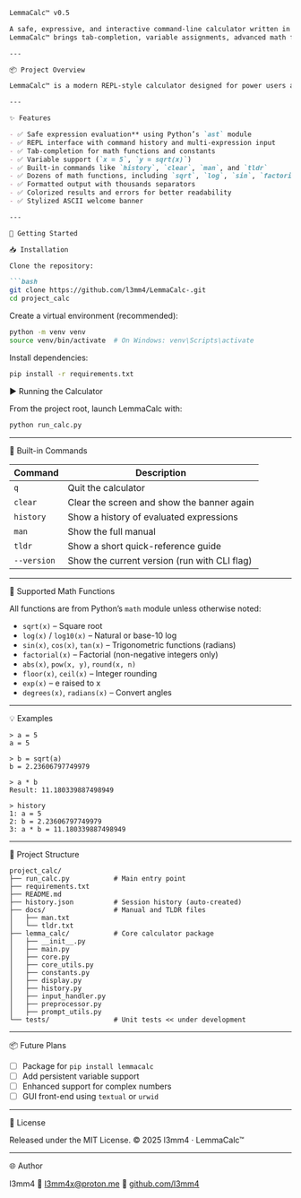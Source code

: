
````markdown
LemmaCalc™ v0.5

A safe, expressive, and interactive command-line calculator written in Python.  
LemmaCalc™ brings tab-completion, variable assignments, advanced math functions, history tracking, and a slick ASCII interface to your terminal.

---

📦 Project Overview

LemmaCalc™ is a modern REPL-style calculator designed for power users and everyday problem solvers alike. Built on Python’s `ast` for safe expression parsing and `prompt_toolkit` for an intuitive interface, it lets you compute with clarity and flair.

---

✨ Features

- ✅ Safe expression evaluation** using Python’s `ast` module  
- ✅ REPL interface with command history and multi-expression input  
- ✅ Tab-completion for math functions and constants  
- ✅ Variable support (`x = 5`, `y = sqrt(x)`)  
- ✅ Built-in commands like `history`, `clear`, `man`, and `tldr`  
- ✅ Dozens of math functions, including `sqrt`, `log`, `sin`, `factorial`, `degrees`, and more  
- ✅ Formatted output with thousands separators  
- ✅ Colorized results and errors for better readability  
- ✅ Stylized ASCII welcome banner

---

🚀 Getting Started

📥 Installation

Clone the repository:

```bash
git clone https://github.com/l3mm4/LemmaCalc-.git
cd project_calc
````

Create a virtual environment (recommended):

```bash
python -m venv venv
source venv/bin/activate  # On Windows: venv\Scripts\activate
```

Install dependencies:

```bash
pip install -r requirements.txt
```

▶️ Running the Calculator

From the project root, launch LemmaCalc with:

```bash
python run_calc.py
```

---

🧠 Built-in Commands

| Command     | Description                                  |
| ----------- | -------------------------------------------- |
| `q`         | Quit the calculator                          |
| `clear`     | Clear the screen and show the banner again   |
| `history`   | Show a history of evaluated expressions      |
| `man`       | Show the full manual                         |
| `tldr`      | Show a short quick-reference guide           |
| `--version` | Show the current version (run with CLI flag) |

---

🧮 Supported Math Functions

All functions are from Python’s `math` module unless otherwise noted:

* `sqrt(x)` – Square root
* `log(x)` / `log10(x)` – Natural or base-10 log
* `sin(x)`, `cos(x)`, `tan(x)` – Trigonometric functions (radians)
* `factorial(x)` – Factorial (non-negative integers only)
* `abs(x)`, `pow(x, y)`, `round(x, n)`
* `floor(x)`, `ceil(x)` – Integer rounding
* `exp(x)` – e raised to x
* `degrees(x)`, `radians(x)` – Convert angles

---

💡 Examples

```text
> a = 5
a = 5

> b = sqrt(a)
b = 2.23606797749979

> a * b
Result: 11.180339887498949

> history
1: a = 5
2: b = 2.23606797749979
3: a * b = 11.180339887498949
```

---

📂 Project Structure

```
project_calc/
├── run_calc.py           # Main entry point
├── requirements.txt
├── README.md
├── history.json          # Session history (auto-created)
├── docs/                 # Manual and TLDR files
│   ├── man.txt
│   └── tldr.txt
├── lemma_calc/           # Core calculator package
│   ├── __init__.py
│   ├── main.py
│   ├── core.py
│   ├── core_utils.py
│   ├── constants.py
│   ├── display.py
│   ├── history.py
│   ├── input_handler.py
│   ├── preprocessor.py
│   ├── prompt_utils.py
└── tests/                # Unit tests << under development
```

---

📦 Future Plans

* [ ] Package for `pip install lemmacalc`
* [ ] Add persistent variable support
* [ ] Enhanced support for complex numbers
* [ ] GUI front-end using `textual` or `urwid`

---

📝 License

Released under the MIT License.
© 2025 l3mm4 · LemmaCalc™

---

🌐 Author

l3mm4
📧 [l3mm4x@proton.me](mailto:l3mm4x@proton.me)
🐙 [github.com/l3mm4](https://github.com/l3mm4)

```
